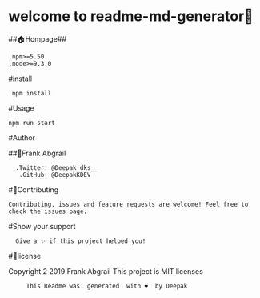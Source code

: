 # welcome to readme-md-generator👋

##🏠Hompage##

    .npm>=5.50
    .node>=9.3.0
    
#install


     npm install


#Usage


    npm run start


#Author

  ##👤Frank Abgrail
  

      .Twitter: @Deepak_dks__
       .GitHub: @DeepakKDEV
       
       
#🤝Contributing


    Contributing, issues and feature requests are welcome! Feel free to check the issues page.

    
    
#Show your support


      Give a ✨ if this project helped you!
      
      
#📑license


Copyright 2 2019 Frank Abgrail This project is MIT licenses



         This Readme was  generated  with ❤️  by Deepak
    
